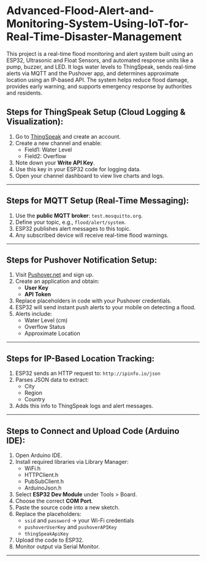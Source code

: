 # Advanced-Flood-Alert-and-Monitoring-System-Using-IoT-for-Real-Time-Disaster-Management

This project is a real-time flood monitoring and alert system built using an ESP32, Ultrasonic and Float Sensors, and automated response units like a pump, buzzer, and LED. It logs water levels to ThingSpeak, sends real-time alerts via MQTT and the Pushover app, and determines approximate location using an IP-based API. The system helps reduce flood damage, provides early warning, and supports emergency response by authorities and residents.


##  Steps for ThingSpeak Setup (Cloud Logging & Visualization):
1. Go to [ThingSpeak](https://thingspeak.com) and create an account.
2. Create a new channel and enable:
   - Field1: Water Level
   - Field2: Overflow
3. Note down your **Write API Key**.
4. Use this key in your ESP32 code for logging data.
5. Open your channel dashboard to view live charts and logs.

---

## Steps for MQTT Setup (Real-Time Messaging):
1. Use the **public MQTT broker**: `test.mosquitto.org`.
2. Define your topic, e.g., `flood/alert/system`.
3. ESP32 publishes alert messages to this topic.
4. Any subscribed device will receive real-time flood warnings.

---

## Steps for Pushover Notification Setup:
1. Visit [Pushover.net](https://pushover.net/) and sign up.
2. Create an application and obtain:
   - **User Key**
   - **API Token**
3. Replace placeholders in code with your Pushover credentials.
4. ESP32 will send instant push alerts to your mobile on detecting a flood.
5. Alerts include:
   - Water Level (cm)
   - Overflow Status
   - Approximate Location

---

## Steps for IP-Based Location Tracking:
1. ESP32 sends an HTTP request to: `http://ipinfo.io/json`
2. Parses JSON data to extract:
   - City
   - Region
   - Country
3. Adds this info to ThingSpeak logs and alert messages.

---

## Steps to Connect and Upload Code (Arduino IDE):
1. Open Arduino IDE.
2. Install required libraries via Library Manager:
   - WiFi.h
   - HTTPClient.h
   - PubSubClient.h
   - ArduinoJson.h
3. Select **ESP32 Dev Module** under Tools > Board.
4. Choose the correct **COM Port**.
5. Paste the source code into a new sketch.
6. Replace the placeholders:
   - `ssid` and `password` → your Wi-Fi credentials
   - `pushoverUserKey` and `pushoverAPIKey`
   - `thingSpeakApiKey`
7. Upload the code to ESP32.
8. Monitor output via Serial Monitor.

---
